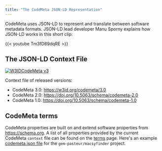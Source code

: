 ```yaml
---
title: "The CodeMeta JSON-LD Representation"
---
```


CodeMeta uses JSON-LD to represent and translate between software metadata formats.
JSON-LD lead developer Manu Sporny explains how JSON-LD works in this short clip:

{{< youtube Tm3fD89dqRE >}}

## The JSON-LD Context File

[![W3IDCodeMeta v3](https://img.shields.io/badge/W3ID-CodeMeta_v3-blue)](https://w3id.org/codemeta/3.0)

Context file of released versions:

- CodeMeta 3.0: <https://w3id.org/codemeta/3.0>
- CodeMeta 2.0: <https://doi.org/10.5063/schema/codemeta-2.0>
- CodeMeta 1.0: <https://doi.org/10.5063/schema/codemeta-1.0>

## CodeMeta terms

CodeMeta properties are built on and extend software properties from
<https://schema.org>.
A list of all properties provided by the current CodeMeta `context` file can be
found on the [terms](/terms) page. Here's an example
[codemeta.json file](https://github.com/gem-pasteur/macsyfinder/blob/master/codemeta.json)
for the `gem-pasteur/macsyfinder` project.

